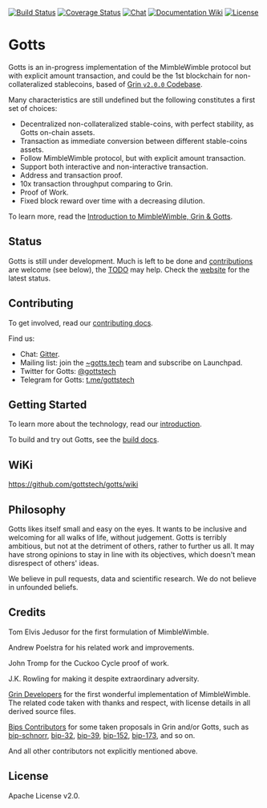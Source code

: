 [![Build Status](https://github.com/gottstech/gotts/workflows/Continuous%20Integration/badge.svg
)](https://github.com/gottstech/gotts/actions)
[![Coverage Status](https://img.shields.io/codecov/c/github/gottstech/gotts/master.svg)](https://codecov.io/gh/gottstech/gotts)
[![Chat](https://img.shields.io/gitter/room/gotts_community/Lobby.svg)](https://gitter.im/gotts_community/lobby)
[![Documentation Wiki](https://img.shields.io/badge/doc-wiki-blue.svg)](https://github.com/gottstech/docs/wiki)
[![License](https://img.shields.io/github/license/gottstech/gotts.svg)](https://github.com/gottstech/gotts/blob/master/LICENSE)

# Gotts

Gotts is an in-progress implementation of the MimbleWimble protocol but with explicit amount transaction, and could be the 1st blockchain for non-collateralized stablecoins, based of [Grin `v2.0.0` Codebase](https://github.com/mimblewimble/grin/tree/v2.0.0).

Many characteristics are still undefined but the following constitutes a first set of choices:

  * Decentralized non-collateralized stable-coins, with perfect stability, as Gotts on-chain assets.
  * Transaction as immediate conversion between different stable-coins assets.
  * Follow MimbleWimble protocol, but with explicit amount transaction.
  * Support both interactive and non-interactive transaction.
  * Address and transaction proof.
  * 10x transaction throughput comparing to Grin.
  * Proof of Work.
  * Fixed block reward over time with a decreasing dilution.

To learn more, read the [Introduction to MimbleWimble, Grin & Gotts](docs/intro.md).

## Status

Gotts is still under development. Much is left to be done and [contributions](CONTRIBUTING.md) are welcome (see below), the [TODO](docs/TODO.md) may help. Check the [website](https://gotts.tech/) for the latest status.

## Contributing

To get involved, read our [contributing docs](CONTRIBUTING.md).

Find us:

* Chat: [Gitter](https://gitter.im/gotts_community/lobby).
* Mailing list: join the [~gotts.tech](https://launchpad.net/~gotts.tech) team and subscribe on Launchpad.
* Twitter for Gotts: [@gottstech](https://twitter.com/GottsTech)
* Telegram for Gotts: [t.me/gottstech](https://t.me/gottstech)

## Getting Started

To learn more about the technology, read our [introduction](docs/intro.md).

To build and try out Gotts, see the [build docs](docs/build.md).

## WiKi

https://github.com/gottstech/gotts/wiki

## Philosophy

Gotts likes itself small and easy on the eyes. It wants to be inclusive and welcoming for all walks of life, without judgement. Gotts is terribly ambitious, but not at the detriment of others, rather to further us all. It may have strong opinions to stay in line with its objectives, which doesn't mean disrespect of others' ideas.

We believe in pull requests, data and scientific research. We do not believe in unfounded beliefs.

## Credits

Tom Elvis Jedusor for the first formulation of MimbleWimble.

Andrew Poelstra for his related work and improvements.

John Tromp for the Cuckoo Cycle proof of work.

J.K. Rowling for making it despite extraordinary adversity.

[Grin Developers](https://github.com/mimblewimble/grin/graphs/contributors) for the first wonderful implementation of MimbleWimble. The related code taken with thanks and respect, with license details in all derived source files.

[Bips Contributors](https://github.com/bitcoin/bips/graphs/contributors) for some taken proposals in Grin and/or Gotts, such as [bip-schnorr](https://github.com/sipa/bips/blob/bip-schnorr/bip-schnorr.mediawiki), [bip-32](https://github.com/bitcoin/bips/blob/master/bip-0032.mediawiki), [bip-39](https://github.com/bitcoin/bips/blob/master/bip-0039.mediawiki), [bip-152](https://github.com/bitcoin/bips/blob/master/bip-0152.mediawiki), [bip-173](https://github.com/bitcoin/bips/blob/master/bip-0173.mediawiki), and so on.

And all other contributors not explicitly mentioned above.

## License

Apache License v2.0.

